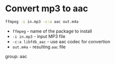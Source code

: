 # Convert mp3 to aac

```bash
ffmpeg -i in.mp3 -c:a aac out.m4a
```

- `ffmpeg` - name of the package to install
- `-i in.mp3` - input MP3 file
- `-c:a libfdk_aac` - use aac codec for convertion
- `out.m4a` - resulting `aac` file

group: aac


